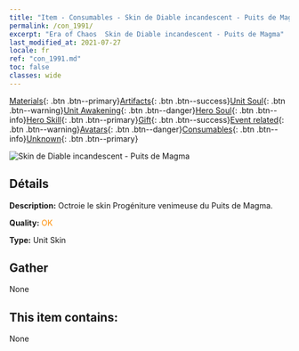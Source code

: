 ```yaml
---
title: "Item - Consumables - Skin de Diable incandescent - Puits de Magma"
permalink: /con_1991/
excerpt: "Era of Chaos  Skin de Diable incandescent - Puits de Magma"
last_modified_at: 2021-07-27
locale: fr
ref: "con_1991.md"
toc: false
classes: wide
---
```

 [Materials](/ItemsFR/){: .btn .btn--primary}[Artifacts](/ItemsFR/Artifacts/){: .btn .btn--success}[Unit Soul](/ItemsFR/UnitSoul/){: .btn .btn--warning}[Unit Awakening](/ItemsFR/UnitAwakening/){: .btn .btn--danger}[Hero Soul](/ItemsFR/HeroSoul/){: .btn .btn--info}[Hero Skill](/ItemsFR/HeroSkill/){: .btn .btn--primary}[Gift](/ItemsFR/Gift/){: .btn .btn--success}[Event related](/ItemsFR/Events/){: .btn .btn--warning}[Avatars](/ItemsFR/Avatars/){: .btn .btn--danger}[Consumables](/ItemsFR/Consumables/){: .btn .btn--info}[Unknown](/ItemsFR/Unknown/){: .btn .btn--primary}

 ![Skin de Diable incandescent - Puits de Magma](/images/u/ti_yanmopifu.jpg)

## Détails
 **Description:** Octroie le skin Progéniture venimeuse du Puits de Magma.

 **Quality:** <span style="color: #FF8C00">OK</span>

 **Type:** Unit Skin

## Gather

  None

## This item contains:

  None

